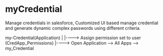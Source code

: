 # myCredential
 Manage credentials in salesforce, Customized UI based manage credential and generate dynamic complex passwords using different criteria.
 
 my-Credential(Application)
       |
       |----> Assign permission set to user (CredApp_Permissions)
       |----> Open Application --> All Apps --> my_Credential
       
       
 
 
